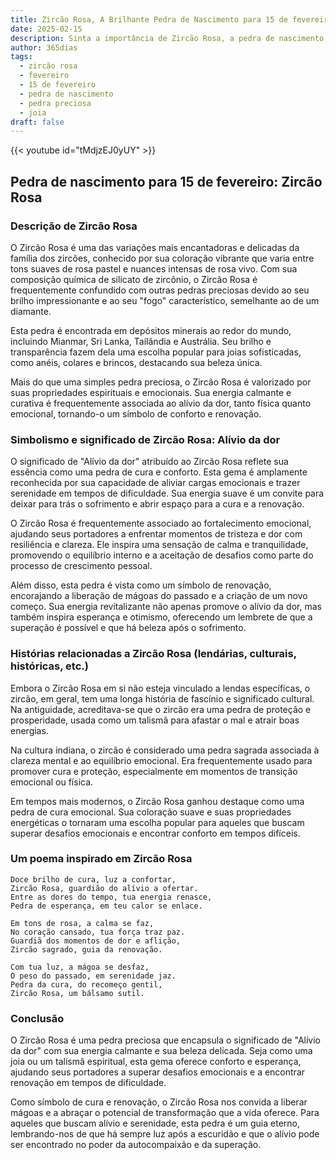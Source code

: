```yaml
---
title: Zircão Rosa, A Brilhante Pedra de Nascimento para 15 de fevereiro
date: 2025-02-15
description: Sinta a importância de Zircão Rosa, a pedra de nascimento de 15 de fevereiro que simboliza Alívio da dor. Deixe que sua beleza e significado iluminem seu dia.
author: 365dias
tags:
  - zircão rosa
  - fevereiro
  - 15 de fevereiro
  - pedra de nascimento
  - pedra preciosa
  - joia
draft: false
---
```


{{< youtube id="tMdjzEJ0yUY" >}}


## Pedra de nascimento para 15 de fevereiro: Zircão Rosa

### Descrição de Zircão Rosa

O Zircão Rosa é uma das variações mais encantadoras e delicadas da família dos zircões, conhecido por sua coloração vibrante que varia entre tons suaves de rosa pastel e nuances intensas de rosa vivo. Com sua composição química de silicato de zircônio, o Zircão Rosa é frequentemente confundido com outras pedras preciosas devido ao seu brilho impressionante e ao seu "fogo" característico, semelhante ao de um diamante.

Esta pedra é encontrada em depósitos minerais ao redor do mundo, incluindo Mianmar, Sri Lanka, Tailândia e Austrália. Seu brilho e transparência fazem dela uma escolha popular para joias sofisticadas, como anéis, colares e brincos, destacando sua beleza única.

Mais do que uma simples pedra preciosa, o Zircão Rosa é valorizado por suas propriedades espirituais e emocionais. Sua energia calmante e curativa é frequentemente associada ao alívio da dor, tanto física quanto emocional, tornando-o um símbolo de conforto e renovação.

### Simbolismo e significado de Zircão Rosa: Alívio da dor

O significado de "Alívio da dor" atribuído ao Zircão Rosa reflete sua essência como uma pedra de cura e conforto. Esta gema é amplamente reconhecida por sua capacidade de aliviar cargas emocionais e trazer serenidade em tempos de dificuldade. Sua energia suave é um convite para deixar para trás o sofrimento e abrir espaço para a cura e a renovação.

O Zircão Rosa é frequentemente associado ao fortalecimento emocional, ajudando seus portadores a enfrentar momentos de tristeza e dor com resiliência e clareza. Ele inspira uma sensação de calma e tranquilidade, promovendo o equilíbrio interno e a aceitação de desafios como parte do processo de crescimento pessoal.

Além disso, esta pedra é vista como um símbolo de renovação, encorajando a liberação de mágoas do passado e a criação de um novo começo. Sua energia revitalizante não apenas promove o alívio da dor, mas também inspira esperança e otimismo, oferecendo um lembrete de que a superação é possível e que há beleza após o sofrimento.

### Histórias relacionadas a Zircão Rosa (lendárias, culturais, históricas, etc.)

Embora o Zircão Rosa em si não esteja vinculado a lendas específicas, o zircão, em geral, tem uma longa história de fascínio e significado cultural. Na antiguidade, acreditava-se que o zircão era uma pedra de proteção e prosperidade, usada como um talismã para afastar o mal e atrair boas energias.

Na cultura indiana, o zircão é considerado uma pedra sagrada associada à clareza mental e ao equilíbrio emocional. Era frequentemente usado para promover cura e proteção, especialmente em momentos de transição emocional ou física.

Em tempos mais modernos, o Zircão Rosa ganhou destaque como uma pedra de cura emocional. Sua coloração suave e suas propriedades energéticas o tornaram uma escolha popular para aqueles que buscam superar desafios emocionais e encontrar conforto em tempos difíceis.

### Um poema inspirado em Zircão Rosa

```
Doce brilho de cura, luz a confortar,  
Zircão Rosa, guardião do alívio a ofertar.  
Entre as dores do tempo, tua energia renasce,  
Pedra de esperança, em teu calor se enlace.  

Em tons de rosa, a calma se faz,  
No coração cansado, tua força traz paz.  
Guardiã dos momentos de dor e aflição,  
Zircão sagrado, guia da renovação.  

Com tua luz, a mágoa se desfaz,  
O peso do passado, em serenidade jaz.  
Pedra da cura, do recomeço gentil,  
Zircão Rosa, um bálsamo sutil.  
```

### Conclusão

O Zircão Rosa é uma pedra preciosa que encapsula o significado de "Alívio da dor" com sua energia calmante e sua beleza delicada. Seja como uma joia ou um talismã espiritual, esta gema oferece conforto e esperança, ajudando seus portadores a superar desafios emocionais e a encontrar renovação em tempos de dificuldade.

Como símbolo de cura e renovação, o Zircão Rosa nos convida a liberar mágoas e a abraçar o potencial de transformação que a vida oferece. Para aqueles que buscam alívio e serenidade, esta pedra é um guia eterno, lembrando-nos de que há sempre luz após a escuridão e que o alívio pode ser encontrado no poder da autocompaixão e da superação.